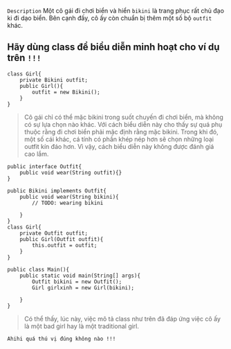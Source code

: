 `Description`
Một cô gái đi chơi biển và hiển `bikini` là trang phục rất chủ đạo ki đi dạo biển. Bên cạnh đấy, cô ấy còn chuẩn bị thêm một số bộ `outfit` khác. 
 ## Hãy dùng class để biểu diễn minh hoạt cho ví dụ trên `!!!`

```
class Girl{
    private Bikini outfit;
    public Girl(){
        outfit = new Bikini();
    }
}
``` 
>Cô gái chỉ có thể mặc bikini trong suốt chuyến đi chơi biển, mà không có sự lựa chọn nào khác. Với cách biểu diễn này cho thấy sự quá phụ thuộc rằng đi chơi biển phải mặc định rằng mặc bikini. Trong khi đó, một số cái khác, cá tính có phần khép nép hơn sẽ chọn những loại outfit kín đáo hơn. Vì vậy, cách biểu diễn này không được đánh giá cao lắm. 
```
public interface Outfit{
    public void wear(String outfit){}
}

public Bikini implements Outfit{
    public void wear(String bikini){
        // TODO: wearing bikini

    }
}
class Girl{
    private Outfit outfit;
    public Girl(Outfit outfit){
        this.outfit = outfit;
    }
}

public class Main(){
    public static void main(String[] args){
        Outfit bikini = new Outfit();
        Girl girlxinh = new Girl(bikini);

    }
}
```
> Có thể thấy, lúc này, việc mô tả class như trên đã đáp ứng việc cô ấy là một bad girl hay là một traditional girl. 

`Ahihi quá thú vị đúng không nào !!! `

